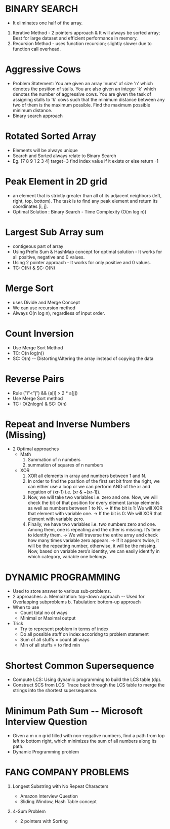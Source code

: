 # BINARY SEARCH
- It eliminates one half of the array.
1) Iterative Method - 2 pointers approach & It will always be sorted array; Best for large dataset and efficient performance in memory.
2) Recursion Method - uses function recursion; slightly slower due to function call overhead.

# Aggressive Cows
-  Problem Statement: You are given an array 'nums' of size 'n' which denotes the position of stalls. You are also given an integer 'k' which denotes the number of aggressive cows. You are given the task of assigning stalls to 'k' cows such that the minimum distance between any two of them is the maximum possible. Find the maximum possible minimum distance.
- Binary search approach


# Rotated Sorted Array 
- Elements will be always unique 
- Search and Sorted always relate to Binary Search
- Eg. [7 8 9 1 2 3 4] target=3 find index value if it exists or else return -1

# Peak Element in 2D grid
- an element that is strictly greater than all of its adjacent neighbors (left, right, top, bottom). The task is to find any peak element and return its coordinates [i, j].
- Optimal Solution : Binary Search - Time Complexity (O(m log n))

# Largest Sub Array sum
- contigeous part of array
- Using Prefix Sum & HashMap concept for optimal solution - It works for all positive, negative and 0 values.
- Using 2 pointer approach - It works for only positive and 0 values.
- TC: O(N) & SC: O(N)

# Merge Sort
- uses Divide and Merge Concept
- We can use recursion method 
- Always O(n log n), regardless of input order.


# Count Inversion
- Use Merge Sort Method
- TC: O(n log(n))
- SC: O(n) -- Distorting/Altering the array instead of copying the data

# Reverse Pairs
- Rule ("i"<"j") && (a[i] > 2 * a[j])
- Use Merge Sort method 
- TC : O(2nlogn) & SC: O(n)

# Repeat and Inverse Numbers (Missing)
- 2 Optimal approaches
  - Math
    1) Summation of n numbers
    2) summation of squares of n numbers
  - XOR
    1) XOR all elements in array and numbers between 1 and N.
    2) In order to find the position of the first set bit from the right, we can either use a loop or we can perform AND of the xr and negation of (xr-1) i.e. (xr & ~(xr-1)).
    3) Now, we will take two variables i.e. zero and one. Now, we will check the bit of that position for every element (array elements as well as numbers between 1 to N).
        -> If the bit is 1: We will XOR that element with variable one.
        -> If the bit is 0: We will XOR that element with variable zero.
    4) Finally, we have two variables i.e. two numbers zero and one. Among them, one is repeating and the other is missing. It’s time to identify them. 
        -> We will traverse the entire array and check how many times variable zero appears. 
        -> If it appears twice, it will be the repeating number, otherwise, it will be the missing. Now, based on variable zero’s identity, we can easily identify in which category, variable one belongs.
 

# DYNAMIC PROGRAMMING
- Used to store answer to various sub-problems.
- 2 approaches: 
    a. Memoization: top-down approach -- Used for Overlapping subproblems
    b. Tabulation: bottom-up approach
- When to use 
    - Count total no of ways
    - Minimal or Maximal output
- Trick 
    - Try to represent problem in terms of index
    - Do all possible stuff on index accoridng to problem statement
    - Sum of all stuffs = count all ways
    - Min of all stuffs = to find min

# Shortest Common Supersequence
- Compute LCS: Using dynamic programming to build the LCS table (dp).
- Construct SCS from LCS: Trace back through the LCS table to merge the strings into the shortest supersequence.

# Minimum Path Sum -- Microsoft Interview Question
- Given a m x n grid filled with non-negative numbers, find a path from top left to bottom right, which minimizes the sum of all numbers along its path.
- Dynamic Programming problem




# FANG COMPANY PROBLEMS

1) Longest Substring with No Repeat Characters
   - Amazon Interview Question
   - Sliding Window, Hash Table concept

2) 4-Sum Problem
   - 2 pointers with Sorting
